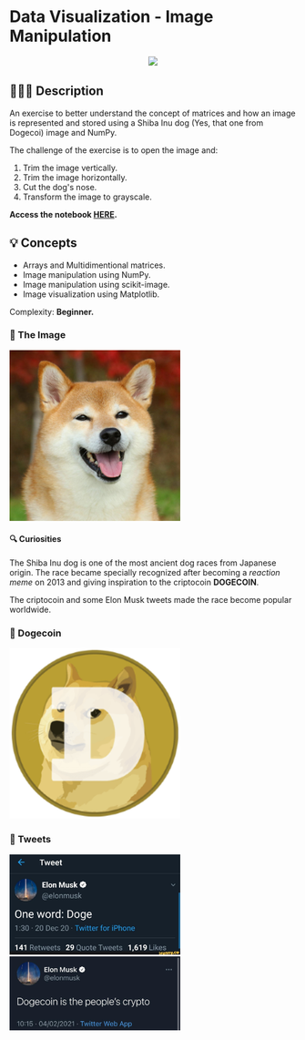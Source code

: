 # Data Visualization - Image Manipulation

<div align="center"><img src="https://img.shields.io/badge/numpy-%23013243.svg?style=for-the-badge&logo=numpy&logoColor=white">
</div>

## 👨🏻‍🏫 Description
An exercise to better understand the concept of matrices and how an image is represented and stored using a Shiba Inu dog (Yes, that one from Dogecoi) image and NumPy.

The challenge of the exercise is to open the image and:

1. Trim the image vertically.
2. Trim the image horizontally.
3. Cut the dog's nose.
4. Transform the image to grayscale.

**Access the notebook [HERE](https://github.com/ewerthonk/dataviz-image-manipulation-numpy/blob/main/image-manipulation-numpy.ipynb).**

## 💡 Concepts
- Arrays and Multidimentional matrices.
- Image manipulation using NumPy.
- Image manipulation using scikit-image.
- Image visualization using Matplotlib.

Complexity: **Beginner.**

### 🌇 The Image
<img src="images/shiba_inu.jpg" width="300">

#### 🔍 Curiosities

The Shiba Inu dog is one of the most ancient dog races from Japanese origin. The race became specially recognized after becoming a *reaction meme* on 2013 and giving inspiration to the criptocoin **DOGECOIN**.

The criptocoin and some Elon Musk tweets made the race become popular worldwide.

### 🌇 Dogecoin
<img src="images/dogecoin.png" width="300">

### 🌇 Tweets
<img src="images/tweet1.jpg" width="300">

<img src="images/tweet2.jpg" width="300">
